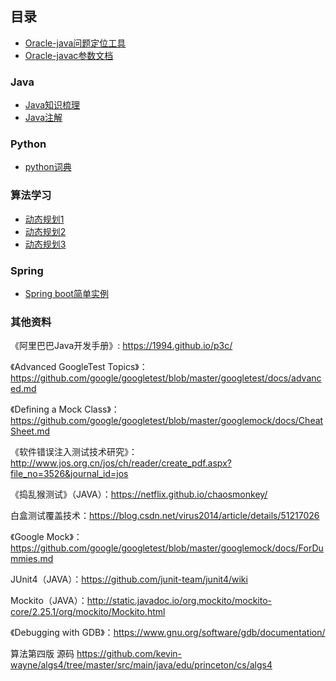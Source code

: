 ## 目录



* [Oracle-java问题定位工具](https://docs.oracle.com/javase/8/docs/technotes/guides/troubleshoot/toc.html)
* [Oracle-javac参数文档](https://docs.oracle.com/javase/8/docs/technotes/tools/windows/javac.html)

### Java 
* [Java知识梳理](https://github.com/a594645875/blog/blob/master/README.md)
* [Java注解](https://blog.csdn.net/javazejian/article/details/71860633)


### Python
* [python词典](https://www.w3cschool.cn/python/dict)

### 算法学习

* [动态规划1](https://www.cnblogs.com/hithongming/p/9229871.html)
* [动态规划2](https://blog.csdn.net/baidu_28312631/article/details/47418773)
* [动态规划3](https://www.zhihu.com/question/23995189)

### Spring
* [Spring boot简单实例](https://www.ibm.com/developerworks/cn/java/j-spring-boot-basics-perry/index.html)


### 其他资料
《阿里巴巴Java开发手册》: https://1994.github.io/p3c/

《Advanced GoogleTest Topics》：https://github.com/google/googletest/blob/master/googletest/docs/advanced.md

《Defining a Mock Class》：https://github.com/google/googletest/blob/master/googlemock/docs/CheatSheet.md

《软件错误注入测试技术研究》：http://www.jos.org.cn/jos/ch/reader/create_pdf.aspx?file_no=3526&journal_id=jos

《捣乱猴测试》（JAVA）：https://netflix.github.io/chaosmonkey/

白盒测试覆盖技术：https://blog.csdn.net/virus2014/article/details/51217026

《Google Mock》：https://github.com/google/googletest/blob/master/googlemock/docs/ForDummies.md

 JUnit4（JAVA）：https://github.com/junit-team/junit4/wiki
 
Mockito（JAVA）：http://static.javadoc.io/org.mockito/mockito-core/2.25.1/org/mockito/Mockito.html

《Debugging with GDB》：https://www.gnu.org/software/gdb/documentation/

算法第四版 源码 https://github.com/kevin-wayne/algs4/tree/master/src/main/java/edu/princeton/cs/algs4
